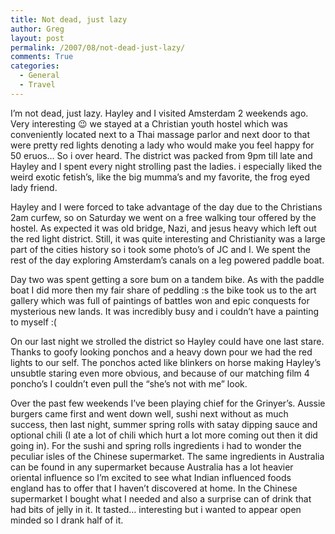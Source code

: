 ```yaml
---
title: Not dead, just lazy
author: Greg
layout: post
permalink: /2007/08/not-dead-just-lazy/
comments: True
categories:
  - General
  - Travel
---
```

I&#8217;m not dead, just lazy. Hayley and I visited Amsterdam 2 weekends ago. Very interesting 😉 we stayed at a Christian youth hostel which was conveniently located next to a Thai massage parlor and next door to that were pretty red lights denoting a lady who would make you feel happy for 50 eruos&#8230; So i over heard. The district was packed from 9pm till late and Hayley and I spent every night strolling past the ladies. i especially liked the weird exotic fetish&#8217;s, like the big mumma&#8217;s and my favorite, the frog eyed lady friend.

Hayley and I were forced to take advantage of the day due to the Christians 2am curfew, so on Saturday we went on a free walking tour offered by the hostel. As expected it was old bridge, Nazi, and jesus heavy which left out the red light district. Still, it was quite interesting and Christianity was a large part of the cities history so i took some photo&#8217;s of JC and I. We spent the rest of the day exploring Amsterdam&#8217;s canals on a leg powered paddle boat.

Day two was spent getting a sore bum on a tandem bike. As with the paddle boat I did more then my fair share of peddling :s the bike took us to the art gallery which was full of paintings of battles won and epic conquests for mysterious new lands. It was incredibly busy and i couldn&#8217;t have a painting to myself :(

On our last night we strolled the district so Hayley could have one last stare. Thanks to goofy looking ponchos and a heavy down pour we had the red lights to our self. The ponchos acted like blinkers on horse making Hayley&#8217;s unsubtle staring even more obvious, and because of our matching film 4 poncho&#8217;s I couldn&#8217;t even pull the &#8220;she&#8217;s not with me&#8221; look.

Over the past few weekends I&#8217;ve been playing chief for the Grinyer&#8217;s. Aussie burgers came first and went down well, sushi next without as much success, then last night, summer spring rolls with satay dipping sauce and optional chili (I ate a lot of chili which hurt a lot more coming out then it did going in). For the sushi and spring rolls ingredients i had to wonder the peculiar isles of the Chinese supermarket. The same ingredients in Australia can be found in any supermarket because Australia has a lot heavier oriental influence so I&#8217;m excited to see what Indian influenced foods england has to offer that I haven&#8217;t discovered at home. In the Chinese supermarket I bought what I needed and also a surprise can of drink that had bits of jelly in it. It tasted&#8230; interesting but i wanted to appear open minded so I drank half of it.